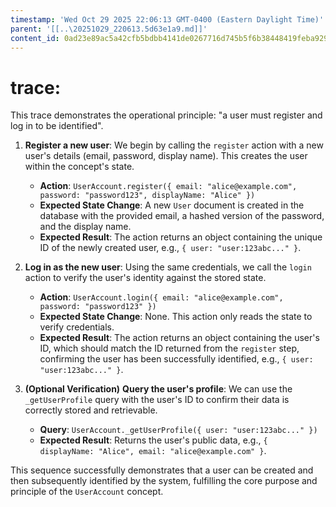 ```yaml
---
timestamp: 'Wed Oct 29 2025 22:06:13 GMT-0400 (Eastern Daylight Time)'
parent: '[[..\20251029_220613.5d63e1a9.md]]'
content_id: 0ad23e89ac5a42cfb5bdbb4141de0267716d745b5f6b38448419feba92939a85
---
```


# trace:

This trace demonstrates the operational principle: "a user must register and log in to be identified".

1. **Register a new user**: We begin by calling the `register` action with a new user's details (email, password, display name). This creates the user within the concept's state.
   * **Action**: `UserAccount.register({ email: "alice@example.com", password: "password123", displayName: "Alice" })`
   * **Expected State Change**: A new `User` document is created in the database with the provided email, a hashed version of the password, and the display name.
   * **Expected Result**: The action returns an object containing the unique ID of the newly created user, e.g., `{ user: "user:123abc..." }`.

2. **Log in as the new user**: Using the same credentials, we call the `login` action to verify the user's identity against the stored state.
   * **Action**: `UserAccount.login({ email: "alice@example.com", password: "password123" })`
   * **Expected State Change**: None. This action only reads the state to verify credentials.
   * **Expected Result**: The action returns an object containing the user's ID, which should match the ID returned from the `register` step, confirming the user has been successfully identified, e.g., `{ user: "user:123abc..." }`.

3. **(Optional Verification)** **Query the user's profile**: We can use the `_getUserProfile` query with the user's ID to confirm their data is correctly stored and retrievable.
   * **Query**: `UserAccount._getUserProfile({ user: "user:123abc..." })`
   * **Expected Result**: Returns the user's public data, e.g., `{ displayName: "Alice", email: "alice@example.com" }`.

This sequence successfully demonstrates that a user can be created and then subsequently identified by the system, fulfilling the core purpose and principle of the `UserAccount` concept.
